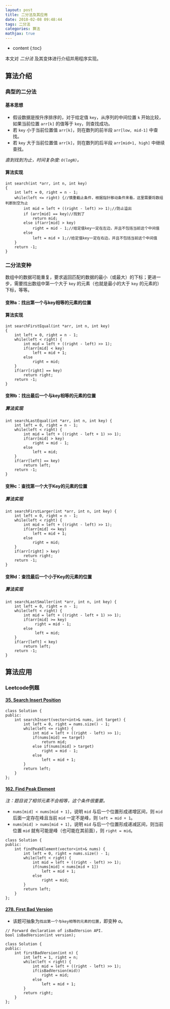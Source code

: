 ```yaml
---
layout: post
title: 二分法及其应用
date: 2018-02-08 09:48:44
tags: 二分法
categories: 算法
mathjax: true
---
```


* content
{:toc}

本文对 *二分法* 及其变体进行介绍并用程序实现。




## 算法介绍
### 典型的二分法
#### 基本思想
* 假设数据是按升序排序的，对于给定值 `key`，从序列的中间位置 `k` 开始比较，如果当前位置 `arr[k]` 的值等于 `key`，则查找成功。
* 若 `key` 小于当前位置值 `arr[k]`，则在数列的前半段 `arr[low, mid-1]` 中查找。
* 若 `key` 大于当前位置值 `arr[k]`，则在数列的后半段 `arr[mid+1, high]` 中继续查找。

*直到找到为止，时间复杂度: `O(logN)`。*

#### 算法实现
```
int search(int *arr, int n, int key)
{
    int left = 0, right = n - 1;
    while(left <= right) {//慎重截止条件，根据指针移动条件来看，这里需要将数组判断到空为止
        int mid = left + ((right - left) >> 1);//防止溢出
        if (arr[mid] == key)//找到了
            return mid; 
        else if(arr[mid] > key) 
            right = mid - 1;//给定值key一定在左边，并且不包括当前这个中间值
        else 
            left = mid + 1;//给定值key一定在右边，并且不包括当前这个中间值
    }
    return -1;
}
```
### 二分法变种
数组中的数据可能重复，要求返回匹配的数据的最小（或最大）的下标；更进一步，需要找出数组中第一个大于 `key` 的元素（也就是最小的大于 `key` 的元素的）下标，等等。

#### 变种a：找出第一个与key相等的元素的位置
#### 算法实现
```
int searchFirstEqual(int *arr, int n, int key)
{
    int left = 0, right = n - 1;
    while(left < right) {
        int mid = left + ((right - left) >> 1);
        if(arr[mid] < key)
            left = mid + 1;
        else
            right = mid;
    }
    if(arr[right] == key) 
        return right;
    return -1;
}
```

#### 变种b：找出最后一个与key相等的元素的位置
##### 算法实现
```
int searchLastEqual(int *arr, int n, int key) {
    int left = 0, right = n - 1;
    while(left < right) {
        int mid = left + ((right - left + 1) >> 1);
        if(arr[mid] > key)
            right = mid - 1;
        else
            left = mid;
    }
    if(arr[left] == key) 
        return left;
    return -1;
}
```
#### 变种c：查找第一个大于Key的元素的位置
##### 算法实现
```
int searchFirstLarger(int *arr, int n, int key) {
    int left = 0, right = n - 1;
    while(left < right) {
        int mid = left + ((right - left) >> 1);
        if(arr[mid] <= key) 
            left = mid + 1;
        else
            right = mid;
    }
    if(arr[right] > key)
        return right;
    return -1;
}
```
#### 变种d：查找最后一个小于Key的元素的位置
##### 算法实现
```
int searchLastSmaller(int *arr, int n, int key) {
    int left = 0, right = n - 1;
    while(left < right) {
        int mid = left + ((right - left + 1) >> 1);
        if(arr[mid] >= key) 
             right = mid - 1;
        else
             left = mid;
    }
    if(arr[left] < key)
        return left;
    return -1;
}
```
## 算法应用
### Leetcode例题
#### [35. Search Insert Position](https://leetcode.com/problems/search-insert-position/description/)
```
class Solution {
public:
    int searchInsert(vector<int>& nums, int target) {
        int left = 0, right = nums.size() - 1;
        while(left <= right) {
            int mid = left + ((right - left) >> 1);
            if(nums[mid] == target)
                return mid;
            else if(nums[mid] > target)
                right = mid - 1;
            else
                left = mid + 1;
        }
        return left;
    }
};
```
#### [162. Find Peak Element](https://leetcode.com/problems/find-peak-element/description/)

*注：题目说了相邻元素不会相等，这个条件很重要。*

* `nums[mid] < nums[mid + 1]`，说明 `mid` 与后一个位置形成递增区间，则 `mid` 后面一定存在峰且当前 `mid` 一定不是峰，则 `left = mid + 1`。
* `nums[mid] > nums[mid + 1]`，说明 `mid` 与后一个位置形成递减区间，则当前位置 `mid` 就有可能是峰（也可能在其前面），则 `right = mid`。

```
class Solution {
public:
    int findPeakElement(vector<int>& nums) {
        int left = 0, right = nums.size() - 1;
        while(left < right) {
            int mid = left + ((right - left) >> 1);
            if(nums[mid] < nums[mid + 1])
                left = mid + 1;
            else
                right = mid;   
        }
        return left;
    }
};
```
#### [278. First Bad Version](https://leetcode.com/problems/first-bad-version/description/)
* 该题可抽象为`找出第一个与key相等的元素的位置`，即变种 $a$。

```
// Forward declaration of isBadVersion API.
bool isBadVersion(int version);

class Solution {
public:
    int firstBadVersion(int n) {
        int left = 1, right = n;
        while(left < right) {
            int mid = left + ((right - left) >> 1);
            if(isBadVersion(mid))
                right = mid;
            else
                left = mid + 1;
        }
        return right;
    }
};
```
